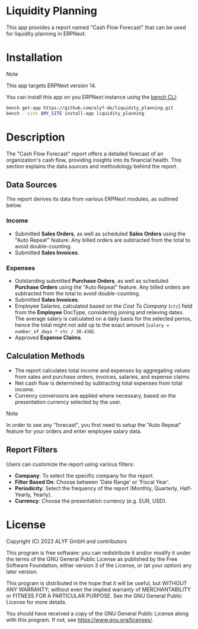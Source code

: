 # Liquidity Planning

This app provides a report named "Cash Flow Forecast" that can be used for liquidity planning in ERPNext.

# Installation

> [!NOTE]  
> This app targets ERPNext version 14.

You can install this app on you ERPNext instance using the [bench CLI](https://github.com/frappe/bench):

```bash
bench get-app https://github.com/alyf-de/liquidity_planning.git
bench --site $MY_SITE install-app liquidity_planning
```

# Description

The "Cash Flow Forecast" report offers a detailed forecast of an organization's cash flow, providing insights into its financial health. This section explains the data sources and methodology behind the report.

## Data Sources

The report derives its data from various ERPNext modules, as outlined below.

### Income

- Submitted **Sales Orders**, as well as scheduled **Sales Orders** using the "Auto Repeat" feature. Any billed orders are subtracted from the total to avoid double-counting.
- Submitted **Sales Invoices**.

### Expenses

- Outstanding submitted **Purchase Orders**, as well as scheduled **Purchase Orders** using the "Auto Repeat" feature. Any billed orders are subtracted from the total to avoid double-counting.
- Submitted **Sales Invoices**.
- Employee Salaries, calculated based on the _Cost To Company_ (`ctc`) field from the **Employee** DocType, considering joining and relieving dates. The average salary is calculated on a daily basis for the selected perios, hence the total might not add up to the exact amount (`salary = number_of_days * ctc / 30.438`).
- Approved **Expense Claims**.

## Calculation Methods

- The report calculates total income and expenses by aggregating values from sales and purchase orders, invoices, salaries, and expense claims.
- Net cash flow is determined by subtracting total expenses from total income.
- Currency conversions are applied where necessary, based on the presentation currency selected by the user.

> [!NOTE]
> In order to see any "forecast", you first need to setup the "Auto Repeat" feature for your orders and enter employee salary data.

## Report Filters

Users can customize the report using various filters:

- **Company**: To select the specific company for the report.
- **Filter Based On**: Choose between 'Date Range' or 'Fiscal Year'.
- **Periodicity**: Select the frequency of the report (Monthly, Quarterly, Half-Yearly, Yearly).
- **Currency**: Choose the presentation currency (e.g. EUR, USD).

# License

Copyright (C) 2023  ALYF GmbH and contributors

This program is free software: you can redistribute it and/or modify
it under the terms of the GNU General Public License as published by
the Free Software Foundation, either version 3 of the License, or
(at your option) any later version.

This program is distributed in the hope that it will be useful,
but WITHOUT ANY WARRANTY; without even the implied warranty of
MERCHANTABILITY or FITNESS FOR A PARTICULAR PURPOSE.  See the
GNU General Public License for more details.

You should have received a copy of the GNU General Public License
along with this program.  If not, see <https://www.gnu.org/licenses/>.
